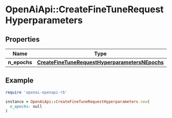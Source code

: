 # OpenAiApi::CreateFineTuneRequestHyperparameters

## Properties

| Name | Type | Description | Notes |
| ---- | ---- | ----------- | ----- |
| **n_epochs** | [**CreateFineTuneRequestHyperparametersNEpochs**](CreateFineTuneRequestHyperparametersNEpochs.md) |  | [optional] |

## Example

```ruby
require 'openai-openapi-rb'

instance = OpenAiApi::CreateFineTuneRequestHyperparameters.new(
  n_epochs: null
)
```

